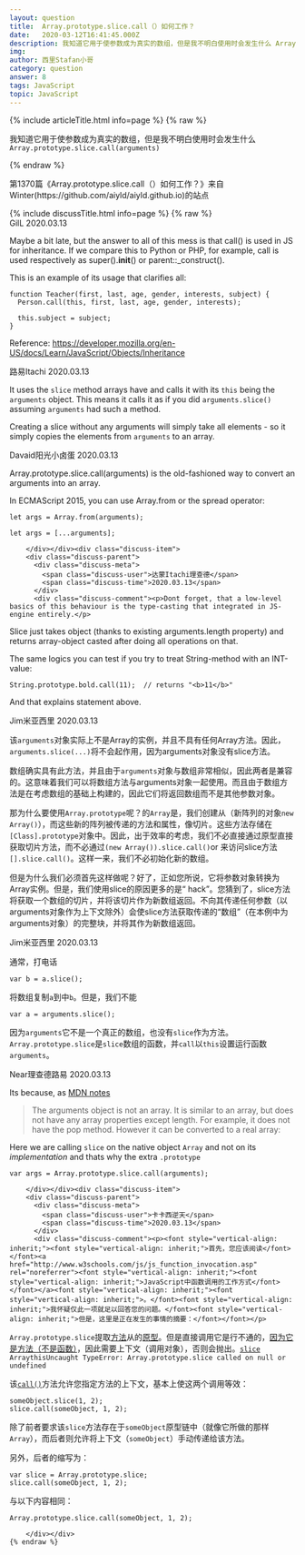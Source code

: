 ```yaml
---
layout: question
title:  Array.prototype.slice.call（）如何工作？
date:   2020-03-12T16:41:45.000Z
description: 我知道它用于使参数成为真实的数组，但是我不明白使用时会发生什么 Array.prototype.slice.call(arguments)...
img: 
author: 西里Stafan小哥
category: question
answer: 8
tags: JavaScript
topic: JavaScript
---
```

<div class="article-root">
  <div class="article">
    {% include articleTitle.html info=page %}
    {% raw %}
    <div class="article-content"><p><font style="vertical-align: inherit;"><font style="vertical-align: inherit;">我知道它用于使参数成为真实的数组，但是我不明白使用时会发生什么 </font></font><code>Array.prototype.slice.call(arguments)</code></p></div>
    {% endraw %}
  </div>
  <p class="winter_mark">第1370篇《Array.prototype.slice.call（）如何工作？》来自Winter(https://github.com/aiyld/aiyld.github.io)的站点</p>
  <div class="discuss-wrapper">
    {% include discussTitle.html info=page %}
    {% raw %}
    <div class="discuss-item">
        <div class="discuss-parent">
          <div class="discuss-meta">
            <span class="discuss-user">GilL</span>
            <span class="discuss-time">2020.03.13</span>
          </div>
          <div class="discuss-comment"><p>Maybe a bit late, but the answer to all of this mess is that call() is used in JS for inheritance.
If we compare this to Python or PHP, for example, call is used respectively as super().<strong>init</strong>() or parent::_construct().</p>

<p>This is an example of its usage that clarifies all:</p>

<pre><code>function Teacher(first, last, age, gender, interests, subject) {<font></font>
  Person.call(this, first, last, age, gender, interests);<font></font>
<font></font>
  this.subject = subject;<font></font>
}<font></font>
</code></pre>

<p>Reference: <a href="https://developer.mozilla.org/en-US/docs/Learn/JavaScript/Objects/Inheritance" rel="nofollow noreferrer">https://developer.mozilla.org/en-US/docs/Learn/JavaScript/Objects/Inheritance</a></p></div>
        </div></div><div class="discuss-item">
        <div class="discuss-parent">
          <div class="discuss-meta">
            <span class="discuss-user">路易Itachi</span>
            <span class="discuss-time">2020.03.13</span>
          </div>
          <div class="discuss-comment"><p>It uses the <code>slice</code> method arrays have and calls it with its <code>this</code> being the <code>arguments</code> object. This means it calls it as if you did <code>arguments.slice()</code> assuming <code>arguments</code> had such a method.</p>

<p>Creating a slice without any arguments will simply take all elements - so it simply copies the elements from <code>arguments</code> to an array.</p></div>
        </div></div><div class="discuss-item">
        <div class="discuss-parent">
          <div class="discuss-meta">
            <span class="discuss-user">Davaid阳光小卤蛋</span>
            <span class="discuss-time">2020.03.13</span>
          </div>
          <div class="discuss-comment"><p>Array.prototype.slice.call(arguments) is the old-fashioned way to convert an arguments into an array.</p>

<p>In ECMAScript 2015, you can use Array.from or the spread operator:</p>

<pre><code>let args = Array.from(arguments);<font></font>
<font></font>
let args = [...arguments];<font></font>
</code></pre></div>
        </div></div><div class="discuss-item">
        <div class="discuss-parent">
          <div class="discuss-meta">
            <span class="discuss-user">达蒙Itachi理查德</span>
            <span class="discuss-time">2020.03.13</span>
          </div>
          <div class="discuss-comment"><p>Dont forget, that a low-level basics of this behaviour is the type-casting that integrated in JS-engine entirely.</p>

<p>Slice just takes object (thanks to existing arguments.length property) and returns array-object casted after doing all operations on that.</p>

<p>The same logics you can test if you try to treat String-method with an INT-value:</p>

<pre><code>String.prototype.bold.call(11);  // returns "&lt;b&gt;11&lt;/b&gt;"
</code></pre>

<p>And that explains statement above.</p></div>
        </div></div><div class="discuss-item">
        <div class="discuss-parent">
          <div class="discuss-meta">
            <span class="discuss-user">Jim米亚西里</span>
            <span class="discuss-time">2020.03.13</span>
          </div>
          <div class="discuss-comment"><p><font style="vertical-align: inherit;"><font style="vertical-align: inherit;">该</font></font><code>arguments</code><font style="vertical-align: inherit;"><font style="vertical-align: inherit;">对象实际上不是Array的实例，并且不具有任何Array方法。</font><font style="vertical-align: inherit;">因此，</font></font><code>arguments.slice(...)</code><font style="vertical-align: inherit;"><font style="vertical-align: inherit;">将不会起作用，因为arguments对象没有slice方法。</font></font></p>

<p><font style="vertical-align: inherit;"><font style="vertical-align: inherit;">数组确实具有此方法，并且由于</font></font><code>arguments</code><font style="vertical-align: inherit;"><font style="vertical-align: inherit;">对象与数组非常相似，因此两者是兼容的。</font><font style="vertical-align: inherit;">这意味着我们可以将数组方法与arguments对象一起使用。</font><font style="vertical-align: inherit;">而且由于数组方法是在考虑数组的基础上构建的，因此它们将返回数组而不是其他参数对象。</font></font></p>

<p><font style="vertical-align: inherit;"><font style="vertical-align: inherit;">那为什么要使用</font></font><code>Array.prototype</code><font style="vertical-align: inherit;"><font style="vertical-align: inherit;">呢？</font><font style="vertical-align: inherit;">的</font></font><code>Array</code><font style="vertical-align: inherit;"><font style="vertical-align: inherit;">是，我们创建从（新阵列的对象</font></font><code>new Array()</code><font style="vertical-align: inherit;"><font style="vertical-align: inherit;">），而这些新的阵列被传递的方法和属性，像切片。</font><font style="vertical-align: inherit;">这些方法存储在</font></font><code>[Class].prototype</code><font style="vertical-align: inherit;"><font style="vertical-align: inherit;">对象中。</font><font style="vertical-align: inherit;">因此，出于效率的考虑，我们不必</font><font style="vertical-align: inherit;">直接通过原型直接获取</font><font style="vertical-align: inherit;">切片方法，而不必通过</font></font><code>(new Array()).slice.call()</code><font style="vertical-align: inherit;"><font style="vertical-align: inherit;">or </font><font style="vertical-align: inherit;">来访问slice方法</font></font><code>[].slice.call()</code><font style="vertical-align: inherit;"><font style="vertical-align: inherit;">。</font><font style="vertical-align: inherit;">这样一来，我们不必初始化新的数组。</font></font></p>

<p><font style="vertical-align: inherit;"><font style="vertical-align: inherit;">但是为什么我们必须首先这样做呢？</font><font style="vertical-align: inherit;">好了，正如您所说，它将参数对象转换为Array实例。</font><font style="vertical-align: inherit;">但是，我们使用slice的原因更多的是“ hack”。</font><font style="vertical-align: inherit;">您猜到了，slice方法将获取一个数组的切片，并将该切片作为新数组返回。</font><font style="vertical-align: inherit;">不向其传递任何参数（以arguments对象作为上下文除外）会使slice方法获取传递的“数组”（在本例中为arguments对象）的完整块，并将其作为新数组返回。</font></font></p></div>
        </div></div><div class="discuss-item">
        <div class="discuss-parent">
          <div class="discuss-meta">
            <span class="discuss-user">Jim米亚西里</span>
            <span class="discuss-time">2020.03.13</span>
          </div>
          <div class="discuss-comment"><p><font style="vertical-align: inherit;"><font style="vertical-align: inherit;">通常，打电话</font></font></p>

<pre><code>var b = a.slice();
</code></pre>

<p><font style="vertical-align: inherit;"><font style="vertical-align: inherit;">将数组复制</font></font><code>a</code><font style="vertical-align: inherit;"><font style="vertical-align: inherit;">到中</font></font><code>b</code><font style="vertical-align: inherit;"><font style="vertical-align: inherit;">。</font><font style="vertical-align: inherit;">但是，我们不能</font></font></p>

<pre><code>var a = arguments.slice();
</code></pre>

<p><font style="vertical-align: inherit;"><font style="vertical-align: inherit;">因为</font></font><code>arguments</code><font style="vertical-align: inherit;"><font style="vertical-align: inherit;">它不是一个真正的数组，也没有</font></font><code>slice</code><font style="vertical-align: inherit;"><font style="vertical-align: inherit;">作为方法。</font></font><code>Array.prototype.slice</code><font style="vertical-align: inherit;"><font style="vertical-align: inherit;">是</font></font><code>slice</code><font style="vertical-align: inherit;"><font style="vertical-align: inherit;">数组</font><font style="vertical-align: inherit;">的</font><font style="vertical-align: inherit;">函数，并</font></font><code>call</code><font style="vertical-align: inherit;"><font style="vertical-align: inherit;">以</font></font><code>this</code><font style="vertical-align: inherit;"><font style="vertical-align: inherit;">设置</font><font style="vertical-align: inherit;">运行函数</font></font><code>arguments</code><font style="vertical-align: inherit;"><font style="vertical-align: inherit;">。</font></font></p></div>
        </div></div><div class="discuss-item">
        <div class="discuss-parent">
          <div class="discuss-meta">
            <span class="discuss-user">Near理查德路易</span>
            <span class="discuss-time">2020.03.13</span>
          </div>
          <div class="discuss-comment"><p>Its because, as <a href="https://developer.mozilla.org/en/JavaScript/Reference/Functions_and_function_scope/arguments" rel="noreferrer">MDN notes</a></p>

<blockquote>
  <p>The arguments object is not an array. It is similar to an array, but
  does not have any array properties except length. For example, it does
  not have the pop method. However it can be converted to a real array:</p>
</blockquote>

<p>Here we are calling <code>slice</code> on the native object <code>Array</code> and not on its <em>implementation</em> and thats why the extra <code>.prototype</code></p>

<pre><code>var args = Array.prototype.slice.call(arguments);
</code></pre></div>
        </div></div><div class="discuss-item">
        <div class="discuss-parent">
          <div class="discuss-meta">
            <span class="discuss-user">卡卡西逆天</span>
            <span class="discuss-time">2020.03.13</span>
          </div>
          <div class="discuss-comment"><p><font style="vertical-align: inherit;"><font style="vertical-align: inherit;">首先，您应该阅读</font></font><a href="http://www.w3schools.com/js/js_function_invocation.asp" rel="noreferrer"><font style="vertical-align: inherit;"><font style="vertical-align: inherit;">JavaScript中函数调用的工作方式</font></font></a><font style="vertical-align: inherit;"><font style="vertical-align: inherit;">。</font><font style="vertical-align: inherit;">我怀疑仅此一项就足以回答您的问题。</font><font style="vertical-align: inherit;">但是，这里是正在发生的事情的摘要：</font></font></p>

<p><code>Array.prototype.slice</code><font style="vertical-align: inherit;"><font style="vertical-align: inherit;">提取</font><a href="http://www.w3schools.com/js/js_object_methods.asp" rel="noreferrer"><font style="vertical-align: inherit;">方法</font></a><font style="vertical-align: inherit;">从</font><font style="vertical-align: inherit;">的</font><a href="http://www.w3schools.com/js/js_object_prototypes.asp" rel="noreferrer"><font style="vertical-align: inherit;">原型</font></a><font style="vertical-align: inherit;">。</font><font style="vertical-align: inherit;">但是直接调用它是行不通的，</font><a href="https://stackoverflow.com/questions/155609/difference-between-a-method-and-a-function"><font style="vertical-align: inherit;">因为它是方法（不是函数）</font></a><font style="vertical-align: inherit;">，因此需要上下文（调用对象</font><font style="vertical-align: inherit;">），否则会抛出</font><font style="vertical-align: inherit;">。</font></font><a href="http://www.w3schools.com/jsref/jsref_slice_array.asp" rel="noreferrer"><code>slice</code></a> <a href="http://www.w3schools.com/js/js_object_methods.asp" rel="noreferrer"><font style="vertical-align: inherit;"></font></a><font style="vertical-align: inherit;"></font><code>Array</code><font style="vertical-align: inherit;"></font><a href="http://www.w3schools.com/js/js_object_prototypes.asp" rel="noreferrer"><font style="vertical-align: inherit;"></font></a><font style="vertical-align: inherit;"></font><a href="https://stackoverflow.com/questions/155609/difference-between-a-method-and-a-function"><font style="vertical-align: inherit;"></font></a><font style="vertical-align: inherit;"></font><code>this</code><font style="vertical-align: inherit;"></font><code>Uncaught TypeError: Array.prototype.slice called on null or undefined</code><font style="vertical-align: inherit;"></font></p>

<p><font style="vertical-align: inherit;"><font style="vertical-align: inherit;">该</font></font><a href="https://developer.mozilla.org/en-US/docs/Web/JavaScript/Reference/Global_Objects/Function/call" rel="noreferrer"><code>call()</code></a><font style="vertical-align: inherit;"><font style="vertical-align: inherit;">方法允许您指定方法的上下文，基本上使这两个调用等效：</font></font></p>

<pre><code>someObject.slice(1, 2);<font></font>
slice.call(someObject, 1, 2);<font></font>
</code></pre>

<p><font style="vertical-align: inherit;"><font style="vertical-align: inherit;">除了前者要求该</font></font><code>slice</code><font style="vertical-align: inherit;"><font style="vertical-align: inherit;">方法存在于</font></font><code>someObject</code><font style="vertical-align: inherit;"><font style="vertical-align: inherit;">原型链中（就像它所做的那样</font></font><code>Array</code><font style="vertical-align: inherit;"><font style="vertical-align: inherit;">），而后者则允许将上下文（</font></font><code>someObject</code><font style="vertical-align: inherit;"><font style="vertical-align: inherit;">）手动传递给该方法。</font></font></p>

<p><font style="vertical-align: inherit;"><font style="vertical-align: inherit;">另外，后者的缩写为：</font></font></p>

<pre><code>var slice = Array.prototype.slice;<font></font>
slice.call(someObject, 1, 2);<font></font>
</code></pre>

<p><font style="vertical-align: inherit;"><font style="vertical-align: inherit;">与以下内容相同：</font></font></p>

<pre><code>Array.prototype.slice.call(someObject, 1, 2);
</code></pre></div>
        </div></div>
    {% endraw %}
  </div>
<div>
